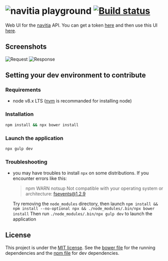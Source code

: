 # ![navitia playground](https://raw.githubusercontent.com/hove-io/navitia-playground/e72d4a45080823b275af28ddb7e045c980d1c610/img/n_playground.svg) [![Build status](https://travis-ci.org/hove-io/navitia-playground.svg?branch=master)](https://travis-ci.org/hove-io/navitia-playground)

Web UI for the [navitia](https://github.com/hove-io/navitia) API. You can get a token [here](http://www.navitia.io) and then use this UI [here](https://playground.navitia.io/).

## Screenshots

![Request](screenshots/request.png) ![Response](screenshots/response.png)

## Setting your dev environment to contribute

### Requirements
- node v8.x LTS ([nvm](https://github.com/creationix/nvm) is recommanded for installing node)

### Installation
```bash
npm install && npx bower install
```

### Launch the application
```bash
npx gulp dev
```

### Troubleshooting

*   you may have troubles to install `npx` on some distributions. If you encounter errors like this:
    > npm WARN notsup Not compatible with your operating system or architecture: fsevents@1.2.9

    Try removing the `node_modules` directory, then launch `npm install && npm install --no-optional npx && ./node_modules/.bin/npx bower install`
    Then run `./node_modules/.bin/npx gulp dev` to launch the application

## License

This project is under the [MIT license](LICENSE). See the [bower file](bower.json) for the running dependencies and the [npm file](package.json) for dev dependencies.
